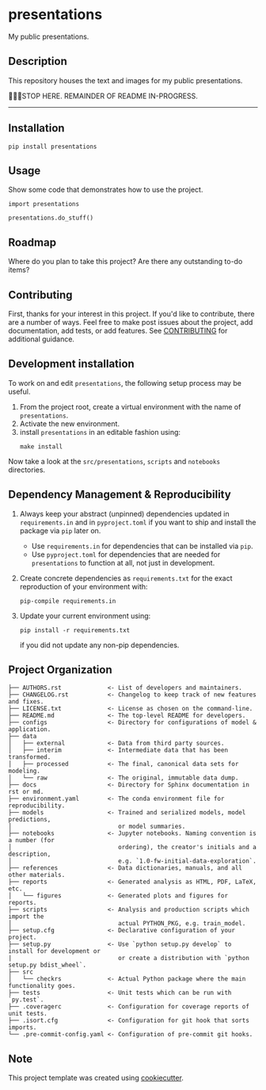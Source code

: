 # presentations

My public presentations.


## Description

This repository houses the text and images for my public presentations.

🛑✋🏾STOP HERE. REMAINDER OF README IN-PROGRESS.

---

## Installation

`pip install presentations`


## Usage
Show some code that demonstrates how to use the project.
```
import presentations

presentations.do_stuff()
```


## Roadmap

Where do you plan to take this project?
Are there any outstanding to-do items?


## Contributing

First, thanks for your interest in this project.
If you'd like to contribute, there are a number of ways.
Feel free to make post issues about the project,
add documentation,
add tests,
or add features.
See [CONTRIBUTING](./CONTRIBUTING.md) for additional guidance.


## Development installation

To work on and edit `presentations`,
the following setup process may be useful.

1. From the project root, create a virtual environment with the name of `presentations`.
2. Activate the new environment.
3. install `presentations` in an editable fashion using:
   ```
   make install
   ```

Now take a look at the `src/presentations`, `scripts` and `notebooks` directories.

## Dependency Management & Reproducibility

1. Always keep your abstract (unpinned) dependencies updated in `requirements.in` and in `pyproject.toml` if you want to ship and install the package via `pip` later on.

   - Use `requirements.in` for dependencies that can be installed via `pip`.
   - Use `pyproject.toml` for dependencies that are needed for `presentations` to function at all, not just in development.
2. Create concrete dependencies as `requirements.txt` for the exact reproduction of your environment with:
   ```
   pip-compile requirements.in
   ```
3. Update your current environment using:
   ```
   pip install -r requirements.txt
   ```
   if you did not update any non-pip dependencies.

## Project Organization

```
├── AUTHORS.rst             <- List of developers and maintainers.
├── CHANGELOG.rst           <- Changelog to keep track of new features and fixes.
├── LICENSE.txt             <- License as chosen on the command-line.
├── README.md               <- The top-level README for developers.
├── configs                 <- Directory for configurations of model & application.
├── data
│   ├── external            <- Data from third party sources.
│   ├── interim             <- Intermediate data that has been transformed.
│   ├── processed           <- The final, canonical data sets for modeling.
│   └── raw                 <- The original, immutable data dump.
├── docs                    <- Directory for Sphinx documentation in rst or md.
├── environment.yaml        <- The conda environment file for reproducibility.
├── models                  <- Trained and serialized models, model predictions,
│                              or model summaries.
├── notebooks               <- Jupyter notebooks. Naming convention is a number (for
│                              ordering), the creator's initials and a description,
│                              e.g. `1.0-fw-initial-data-exploration`.
├── references              <- Data dictionaries, manuals, and all other materials.
├── reports                 <- Generated analysis as HTML, PDF, LaTeX, etc.
│   └── figures             <- Generated plots and figures for reports.
├── scripts                 <- Analysis and production scripts which import the
│                              actual PYTHON_PKG, e.g. train_model.
├── setup.cfg               <- Declarative configuration of your project.
├── setup.py                <- Use `python setup.py develop` to install for development or
|                              or create a distribution with `python setup.py bdist_wheel`.
├── src
│   └── checkrs             <- Actual Python package where the main functionality goes.
├── tests                   <- Unit tests which can be run with `py.test`.
├── .coveragerc             <- Configuration for coverage reports of unit tests.
├── .isort.cfg              <- Configuration for git hook that sorts imports.
└── .pre-commit-config.yaml <- Configuration of pre-commit git hooks.
```

## Note

This project template was created using [cookiecutter](https://github.com/cookiecutter/cookiecutter).
